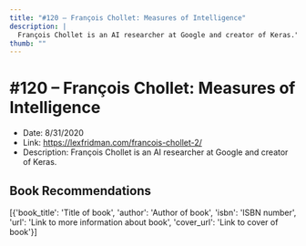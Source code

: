 ```yaml
---
title: "#120 – François Chollet: Measures of Intelligence"
description: |
  François Chollet is an AI researcher at Google and creator of Keras."
thumb: ""
---
```


# #120 – François Chollet: Measures of Intelligence

  - Date: 8/31/2020
  - Link: https://lexfridman.com/francois-chollet-2/
  - Description: François Chollet is an AI researcher at Google and creator of Keras.

## Book Recommendations

[{'book_title': 'Title of book', 'author': 'Author of book', 'isbn': 'ISBN number', 'url': 'Link to more information about book', 'cover_url': 'Link to cover of book'}]